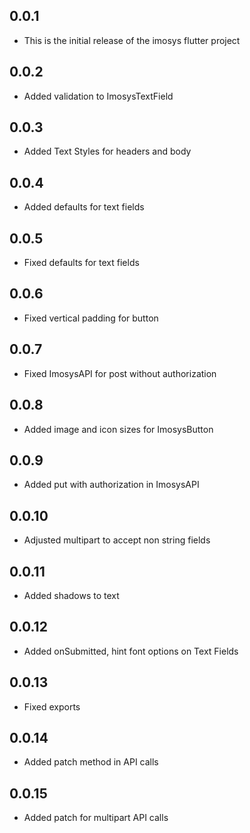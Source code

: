 ## 0.0.1

* This is the initial release of the imosys flutter project

## 0.0.2

* Added validation to ImosysTextField

## 0.0.3

* Added Text Styles for headers and body

## 0.0.4

* Added defaults for text fields

## 0.0.5

* Fixed defaults for text fields

## 0.0.6

* Fixed vertical padding for button

## 0.0.7

* Fixed ImosysAPI for post without authorization

## 0.0.8

* Added image and icon sizes for ImosysButton

## 0.0.9

* Added put with authorization in ImosysAPI

## 0.0.10

* Adjusted multipart to accept non string fields

## 0.0.11

* Added shadows to text

## 0.0.12

* Added onSubmitted, hint font options on Text Fields

## 0.0.13

* Fixed exports

## 0.0.14

* Added patch method in API calls

## 0.0.15

* Added patch for multipart API calls
